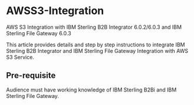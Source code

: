 # AWSS3-Integration
AWS S3 Integration with IBM Sterling B2B Integrator 6.0.2/6.0.3 and IBM Sterling File Gateway 6.0.3

This article provides details and step by step instructions to integrate IBM Sterling B2B Integrator and IBM Sterling File Gateway Integration with AWS S3 Service. 
## Pre-requisite
Audience must have working knowledge of IBM Sterling B2Bi and IBM Sterling File Gateway.
